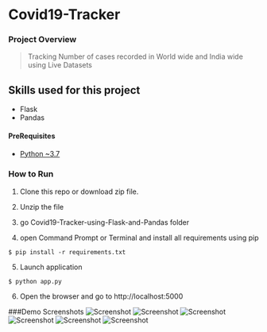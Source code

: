 # Covid19-Tracker
### Project Overview
>Tracking Number of cases recorded in World wide and India wide using Live Datasets

## Skills used for this project
- Flask
- Pandas


#### PreRequisites
  * [Python ~3.7](https://www.python.org/)


### How to Run
1. Clone this repo or download zip file.
2. Unzip the file
3. go Covid19-Tracker-using-Flask-and-Pandas folder

4. open Command Prompt or Terminal and install all requirements using pip 
```
$ pip install -r requirements.txt
```
5. Launch application
```
$ python app.py
```
6. Open the browser and go to http://localhost:5000


###Demo Screenshots
![Screenshot](https://github.com/satheesh22g/Student-Informative-Chat-Bot-System/blob/master/student_chatbot/Screenshots/Screenshot%20(1).png)
![Screenshot](https://github.com/satheesh22g/Student-Informative-Chat-Bot-System/blob/master/student_chatbot/Screenshots/Screenshot%20(2).png)
![Screenshot](https://github.com/satheesh22g/Student-Informative-Chat-Bot-System/blob/master/student_chatbot/Screenshots/Screenshot%20(3).png)
![Screenshot](https://github.com/satheesh22g/Student-Informative-Chat-Bot-System/blob/master/student_chatbot/Screenshots/Screenshot%20(4).png)
![Screenshot](https://github.com/satheesh22g/Student-Informative-Chat-Bot-System/blob/master/student_chatbot/Screenshots/Screenshot%20(5).png)
![Screenshot](https://github.com/satheesh22g/Student-Informative-Chat-Bot-System/blob/master/student_chatbot/Screenshots/Screenshot%20(6).png)
